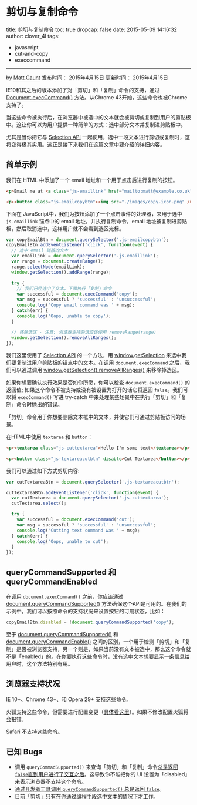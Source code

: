 # 剪切与复制命令

title: 剪切与复制命令
toc: true
dropcap: false
date: 2015-05-09 14:16:32
author: clover_4l
tags:
- javascript
- cut-and-copy
- execcommand
---

by [Matt Gaunt](http://www.html5rocks.com/profiles/#mattgaunt)
发布时间： 2015年4月15日
更新时间： 2015年4月15日

IE10和其之后的版本添加了对「剪切」和「复制」命令的支持，通过 [Document.execCommand()](https://www.google.com/url?q=https%3A%2F%2Fdeveloper.mozilla.org%2Fen-US%2Fdocs%2FWeb%2FAPI%2FDocument%2FexecCommand&sa=D&sntz=1&usg=AFQjCNGXS6fCPqMRGr1_NECYZuxIOyVURg) 方法。从Chrome 43开始，这些命令也被Chrome支持了。

当这些命令被执行后，在浏览器中被选中的文本就会被剪切或复制到用户的剪贴板中。这让你可以为用户提供一种简单的方式：选中部分文本并复制进剪贴板中。

尤其是当你把它与 [Selection API](https://developer.mozilla.org/en-US/docs/Web/API/Selection) 一起使用，选中一段文本进行剪切或复制时，这将变得极其实用。这正是接下来我们在这篇文章中要介绍的详细内容。

## 简单示例

我们在 HTML 中添加了一个 email 地址和一个用于点击后进行复制的按钮。

```html
<p>Email me at <a class="js-emaillink" href="mailto:matt@example.co.uk">matt@example.co.uk</a></p>

<p><button class="js-emailcopybtn"><img src="./images/copy-icon.png" /></button></p>
```

下面在 JavaScript中，我们为按钮添加了一个点击事件的处理器，来用于选中 `js-emaillink` 锚点中的 email 地址，并执行复制命令，email 地址被复制进剪贴板，然后取消选中，这样用户就不会看到选区光标。

```javascript
var copyEmailBtn = document.querySelector('.js-emailcopybtn');  
copyEmailBtn.addEventListener('click', function(event) {  
  // 选中 email 链接的文本  
  var emailLink = document.querySelector('.js-emaillink');  
  var range = document.createRange();  
  range.selectNode(emailLink);  
  window.getSelection().addRange(range);  
    
  try {  
    // 我们已经选中了文本，下面执行「复制」命令  
    var successful = document.execCommand('copy');  
    var msg = successful ? 'successful' : 'unsuccessful';  
    console.log('Copy email command was ' + msg);  
  } catch(err) {  
    console.log('Oops, unable to copy');  
  }  
    
  // 移除选区 - 注意: 浏览器支持的话应该使用 removeRange(range)  
  window.getSelection().removeAllRanges();  
});
```

我们这里使用了 [Selection API](https://developer.mozilla.org/en-US/docs/Web/API/Selection) 的一个方法，用 [window.getSelection](https://developer.mozilla.org/en-US/docs/Web/API/Window/getSelection)  来选中我们要复制进用户剪贴板的锚点中的文本。在调用 `document.execCommand` 之后，我们可以通过调用 [window.getSelection().removeAllRanges()](https://developer.mozilla.org/en-US/docs/Web/API/Selection/removeAllRanges) 来移除掉选区。


如果你想要确认执行效果是否如你所愿，你可以检查 `document.execCommand()` 的返回值; 如果这个命令不被支持或没有被设置为打开的话它将返回 `false`。我们可以将 `execCommand()` 写进 try-catch 中来处理某些场景中在执行「剪切」和「复制」命令时[抛出的错误](https://dvcs.w3.org/hg/editing/raw-file/tip/editing.html#the-copy-command)。


「剪切」命令用于你想要删除文本框中的文本，并使它们可通过剪贴板访问的场景。

在HTML中使用 `textarea` 和 `button`：

```html
<p><textarea class="js-cuttextarea">Hello I'm some text</textarea></p>
  
<p><button class="js-textareacutbtn" disable>Cut Textarea</button></p>
```

我们可以通过如下方式剪切内容:

```javascript
var cutTextareaBtn = document.querySelector('.js-textareacutbtn');

cutTextareaBtn.addEventListener('click', function(event) {  
  var cutTextarea = document.querySelector('.js-cuttextarea');  
  cutTextarea.select();

  try {  
    var successful = document.execCommand('cut');  
    var msg = successful ? 'successful' : 'unsuccessful';  
    console.log('Cutting text command was ' + msg);  
  } catch(err) {  
    console.log('Oops, unable to cut');  
  }  
});
```

## queryCommandSupported 和 queryCommandEnabled

在调用 `document.execCommand()` 之前，你应该通过 [document.queryCommandSupported()](https://developer.mozilla.org/en-US/docs/Web/API/Document/queryCommandSupported) 方法确保这个API是可用的。在我们的示例中，我们可以按照命令的支持状况来设置按钮的可用状态，比如：

```javascript
copyEmailBtn.disabled = !document.queryCommandSupported('copy');
```

至于 [document.queryCommandSupported()](https://dvcs.w3.org/hg/editing/raw-file/tip/editing.html#querycommandsupported()) 和 [document.queryCommandEnable()](https://dvcs.w3.org/hg/editing/raw-file/tip/editing.html#querycommandenabled()) 之间的区别，一个用于检测「剪切」和「复制」是否被浏览器支持，另一个则是，如果当前没有文本被选中，那么这个命令就不是「enabled」的。在你要执行这些命令时，没有选中文本想要显示一条信息给用户时，这个方法特别有用。

## 浏览器支持状况

IE 10+、Chrome 43+、和 Opera 29+ 支持这些命令。

火狐支持这些命令，但需要进行配置变更（[具体看这里](https://developer.mozilla.org/en-US/docs/Web/API/Document/execCommand)）。如果不修改配置火狐将会报错。

Safari 不支持这些命令。

## 已知 Bugs

* 调用 `queryCommadSupported()` 来查询「剪切」和「复制」命令[总是返回 `false`直到用户进行了交互之后](http://crbug.com/476508)。这导致你不能把你的 UI 设置为「disabled」来表示浏览器不支持这个命令。
* [通过开发者工具调用 `queryCommandSupported()` 总是返回 `false`](http://crbug.com/475868)。
* 目前[「剪切」只有在你通过编程手段选中文本的情况下才工作](http://crbug.com/476848)。